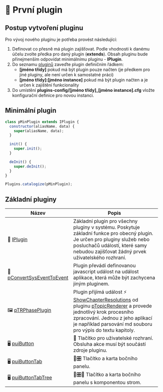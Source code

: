 # 🧩 První plugin

## Postup vytvoření pluginu

Pro vývoj nového pluginu je potřeba provést následující:

1. Definovat co přesně má plugin zajišťovat. Podle vhodnosti k danému účelu zvolte předka pro daný plugin (**extends**). Obsah pluginu bude přinejmenším odpovídat minimálnímu pluginu - **IPlugin**.
2. Do seznamu [pluginů][plugins] zaveďte plugin definičním řádkem: 
   - **[jméno třídy]** pokud má být plugin pouze načten (je předkem pro jiné pluginy, ale není určen k samostatné práci)
   - **[jméno třídy]:[jméno instance]** pokud má být plugin načten a je určen k zajištění funkcionality
3. Do umístění **plugins-config/[jméno třídy]_[jméno instance].cfg** vložte konfigurační definice pro novou instanci.

## Minimální plugin

```javascript
class pMinPlugin extends IPlugin {
  constructor(aliasName, data) {
    super(aliasName, data);
  }

  init() {
    super.init();
  }

  deInit() {
    super.deInit();
  }
}

Plugins.catalogize(pMinPlugin);

```

## Základní pluginy

| Název | Popis |
|---|---|
| 🔌 [IPlugin][IPlugin] | Základní plugin pro všechny pluginy v systému. Poskytuje základní funkce pro obecný plugin. Je určen pro pluginy služeb nebo posluchačů událostí, které samy nebudou zajišťovat žádný prvek uživatelského rozhraní. |
| 🔌 [pConvertSysEventToEvent][pConvertSysEventToEvent] | Plugin převádí definovanou javascript událost na událost aplikace, která může být zachycena jiným pluginem. |
| 🖼️ [pTRPhasePlugin][pTRPhasePlugin] | Plugin přijímá událost ⚡ [ShowChapterResolutions][ShowChapterResolutions] od pluginu [pTopicRenderer][pTopicRenderer] a provede jednotlivý krok procesního zpracování. Jednou z jeho aplikací je například parsování md souboru pro výpis do textu kapitoly. |
| 🖥️ [puiButton][puiButton] | 🔘 Tlačítko pro uživatelské rozhraní. Obsluha akce musí být součástí zdroje pluginu. |
| 🖥️ [puiButtonTab][puiButtonTab] | 🔘🎛️ Tlačítko a karta bočního panelu. |
| 🖥️ [puiButtonTabTree][puiButtonTabTree] | 🔘🎛️📂 Tlačítko a karta bočního panelu s komponentou strom. |

[pTREmptyPlugin]: :_cpp:pTREmptyPlugin.md "Prázdný plugin"
[IPlugin]: :_plg:IPlugin.md "IPlugin"
[pConvertSysEventToEvent]: :_plg:pConvertSysEventToEvent.md "pConvertSysEventToEvent"
[pTRPhasePlugin]: :_plg:pTRPhasePlugin.md "pTRPhasePlugin"
[ShowChapterResolutions]: :_evt:ShowChapterResolutions.md "ShowChapterResolutions"
[pTopicRenderer]: :_plg:pTopicRenderer.md "pTopicRenderer"
[puiButton]: :_plg:puiButton.md "puiButton"
[puiButtonTab]: :_plg:puiButtonTab.md "puiButtonTab"
[puiButtonTabTree]: :_plg:puiButtonTabTree.md "puiButtonTabTree"
[plugins]: plugins.lst.md "Seznam pluginů"
